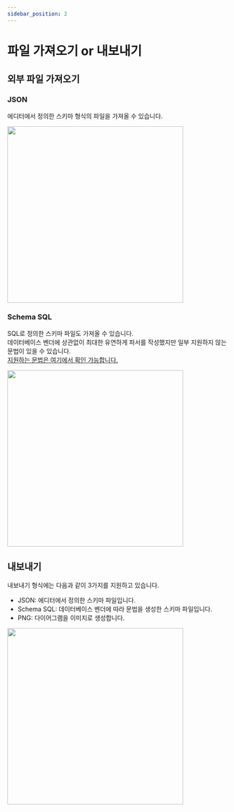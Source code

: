 ```yaml
---
sidebar_position: 2
---
```


# 파일 가져오기 or 내보내기

## 외부 파일 가져오기

### JSON

에디터에서 정의한 스키마 형식의 파일을 가져올 수 있습니다.

<img src="/img/import-json.png" width="400" />

### Schema SQL

SQL로 정의한 스키마 파일도 가져올 수 있습니다.  
데이터베이스 벤더에 상관없이 최대한 유연하게 파서를 작성했지만 일부 지원하지 않는 문법이 있을 수 있습니다.  
[지원하는 문법은 여기에서 확인 가능합니다.](https://github.com/dineug/erd-editor/tree/main/packages/schema-sql-parser)

<img src="/img/import-sql.png" width="400" />

## 내보내기

내보내기 형식에는 다음과 같이 3가지를 지원하고 있습니다.

- JSON: 에디터에서 정의한 스키마 파일입니다.
- Schema SQL: 데이터베이스 벤더에 따라 문법을 생성한 스키마 파일입니다.
- PNG: 다이어그램을 이미지로 생성합니다.

<img src="/img/export-menu.png" width="400" />
